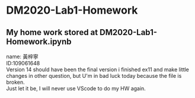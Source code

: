 # DM2020-Lab1-Homework  
## My home work stored at DM2020-Lab1-Homework.ipynb  
name: 黃梓寧  
ID:109061648  
Version 14 should have been the final version i finished ex11 and make little changes in other question, but U'm in bad luck today because the file is broken.  
Just let it be, I will never use VScode to do my HW again.